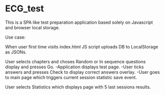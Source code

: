 # ECG_test

This is a SPA like test preparation application based solely on Javascript and browser local storage.

Use case: 

When user first time visits index.html JS script uploads DB to LocalStorage as JSONs.

User selects chapters and choses Random or In sequence questions display and presses Go.
    -Application displays test page. 
    -User ticks answers and presses Check to display correct answers overlay.
    -User goes to main page which triggers current session statistic save event.

User selects Statistics which displays page with 5 last sessions results.
